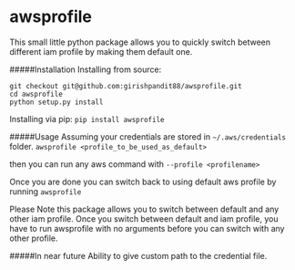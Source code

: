 awsprofile
======================

This small little python package allows you to quickly switch between different iam profile by making them default one.

#####Installation
Installing from source:
```
git checkout git@github.com:girishpandit88/awsprofile.git
cd awsprofile
python setup.py install
```
Installing via pip:
```pip install awsprofile```

#####Usage
Assuming your credentials are stored in ```~/.aws/credentials``` folder.
```awsprofile <profile_to_be_used_as_default>```

then you can run any aws command with ```--profile <profilename>``` 

Once you are done you can switch back to using default aws profile by running ```awsprofile```

Please Note this package allows you to switch between default and any other iam profile. Once you switch between default and iam profile, you have to run awsprofile with no arguments before you can switch with any other profile. 

#####In near future
Ability to give custom path to the credential file.
